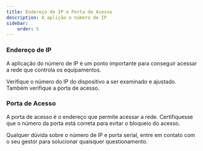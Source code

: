 ```yaml
---
title: Endereço de IP e Porta de Acesso
description: A aplição o número de IP 
sidebar:
    order: 5
---
```


### Endereço de IP 
A aplicação do número de IP é um ponto importante para conseguir acessar a rede que controla os equipamentos. 

Verifique o número do IP do dispositivo a ser examinado e ajustado. Também verifique a porta de acesso.

### Porta de Acesso
A porta de acesso é o endereço que permite acessar a rede. Certifiquesse que o número da porta está correta para evitar o bloqueio do acesso.

Qualquer dúvida sobre o número de IP e porta serial, entre em contato com o seu gestor para solucionar quaisquer questionamento.



 
 